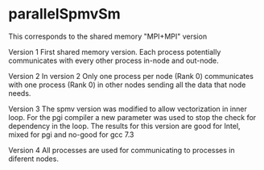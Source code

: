 # parallelSpmvSm
This corresponds to the shared memory "MPI+MPI" version

Version 1
    First shared memory version. Each process potentially communicates with every other process in-node and out-node.

Version 2
    In version 2 Only one process per node (Rank 0) communicates with one process (Rank 0) in other nodes sending all the data that node needs.
    
Version 3
    The spmv version was modified to allow vectorization in inner loop. For the pgi compiler a new parameter was used to stop the check for dependency in the loop.
    The results for this version are good for Intel, mixed for pgi and no-good for gcc 7.3

Version 4
    All processes are used for communicating to processes in diferent nodes.
    
